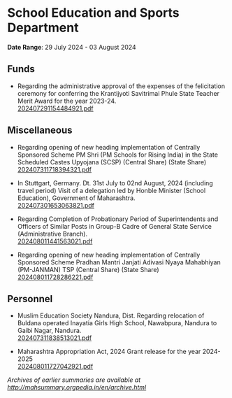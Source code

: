 # School Education and Sports Department

**Date Range**: 29 July 2024 - 03 August 2024


## Funds
- Regarding the administrative approval of the expenses of the felicitation ceremony for conferring the Krantijyoti Savitrimai Phule State Teacher Merit Award for the year 2023-24.\
  [202407291154484921.pdf](https://gr.maharashtra.gov.in/Site/Upload/Government%20Resolutions/English/202407291154484921.pdf)

## Miscellaneous
- Regarding opening of new heading implementation of Centrally Sponsored Scheme PM Shri (PM Schools for Rising India) in the State Scheduled Castes Upyojana (SCSP) (Central Share) (State Share)\
  [202407311718394321.pdf](https://gr.maharashtra.gov.in/Site/Upload/Government%20Resolutions/English/202407311718394321.pdf)

- In Stuttgart, Germany. Dt.  31st July to 02nd August, 2024 (including travel period) Visit of a delegation led by Honble Minister (School Education), Government of Maharashtra.\
  [202407301653063821.pdf](https://gr.maharashtra.gov.in/Site/Upload/Government%20Resolutions/English/202407301653063821.pdf)

- Regarding Completion of Probationary Period of Superintendents and Officers of Similar Posts in Group-B Cadre of General State Service (Administrative Branch).\
  [202408011441563021.pdf](https://gr.maharashtra.gov.in/Site/Upload/Government%20Resolutions/English/202408011441563021.pdf)

- Regarding opening of new heading implementation of Centrally Sponsored Scheme Pradhan Mantri Janjati Adivasi Nyaya Mahabhiyan (PM-JANMAN) TSP (Central Share) (State Share)\
  [202408011728286221.pdf](https://gr.maharashtra.gov.in/Site/Upload/Government%20Resolutions/English/202408011728286221....pdf)

## Personnel
- Muslim Education Society Nandura, Dist. Regarding relocation of Buldana operated Inayatia Girls High School, Nawabpura, Nandura to Gaibi Nagar, Nandura.\
  [202407311838513021.pdf](https://gr.maharashtra.gov.in/Site/Upload/Government%20Resolutions/English/202407311838513021.pdf)

- Maharashtra Appropriation Act, 2024 Grant release for the year 2024-2025\
  [202408011727042921.pdf](https://gr.maharashtra.gov.in/Site/Upload/Government%20Resolutions/English/202408011727042921.pdf)


*Archives of earlier summaries are available at http://mahsummary.orgpedia.in/en/archive.html*
